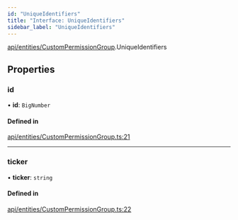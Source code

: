 ```yaml
---
id: "UniqueIdentifiers"
title: "Interface: UniqueIdentifiers"
sidebar_label: "UniqueIdentifiers"
---
```


[api/entities/CustomPermissionGroup](../../../../../modules/API/Entities/CustomPermissionGroup/CustomPermissionGroup.md).UniqueIdentifiers

## Properties

### id

• **id**: `BigNumber`

#### Defined in

[api/entities/CustomPermissionGroup.ts:21](https://github.com/PolymeshAssociation/polymesh-sdk/blob/968f8d70c/src/api/entities/CustomPermissionGroup.ts#L21)

___

### ticker

• **ticker**: `string`

#### Defined in

[api/entities/CustomPermissionGroup.ts:22](https://github.com/PolymeshAssociation/polymesh-sdk/blob/968f8d70c/src/api/entities/CustomPermissionGroup.ts#L22)
